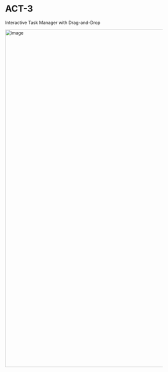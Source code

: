 # ACT-3
Interactive Task Manager with Drag-and-Drop

<img width="1920" height="1080" alt="image" src="https://github.com/user-attachments/assets/48792902-2fd3-41be-9656-f77352257503" />
